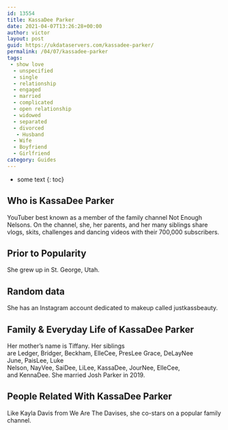 ```yaml
---
id: 13554
title: KassaDee Parker
date: 2021-04-07T13:26:28+00:00
author: victor
layout: post
guid: https://ukdataservers.com/kassadee-parker/
permalink: /04/07/kassadee-parker
tags:
 - show love
  - unspecified
  - single
  - relationship
  - engaged
  - married
  - complicated
  - open relationship
  - widowed
  - separated
  - divorced
   - Husband
  - Wife
  - Boyfriend
  - Girlfriend
category: Guides
---
```


* some text
{: toc}


## Who is KassaDee Parker



YouTuber best known as a member of the family channel Not Enough Nelsons. On the channel, she, her parents, and her many siblings share vlogs, skits, challenges and dancing videos with their 700,000 subscribers. 

                
                
                
## Prior to Popularity



She grew up in St. George, Utah. 

                
                
                
## Random data



She has an Instagram account dedicated to makeup called justkassbeauty. 

                
                
                
## Family & Everyday Life of KassaDee Parker



Her mother&#8217;s name is Tiffany. Her siblings are Ledger, Bridger, Beckham, ElleCee, PresLee Grace, DeLayNee June, PaisLee, Luke Nelson, NayVee, SaiDee, LiLee, KassaDee, JourNee, ElleCee, and KennaDee. She married Josh Parker in 2019. 

                
                
                
## People Related With KassaDee Parker



Like Kayla Davis from We Are The Davises, she co-stars on a popular family channel. 

                
              
            
          
          
          